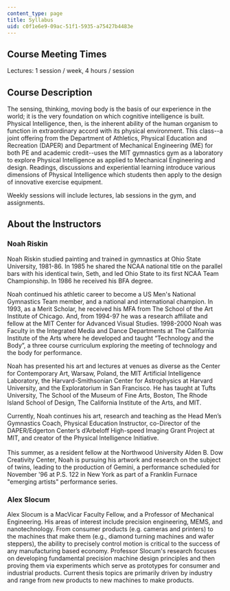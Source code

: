 ```yaml
---
content_type: page
title: Syllabus
uid: c0f1e6e9-09ac-51f1-5935-a75427b4483e
---
```


Course Meeting Times
--------------------

Lectures: 1 session / week, 4 hours / session

Course Description
------------------

The sensing, thinking, moving body is the basis of our experience in the world; it is the very foundation on which cognitive intelligence is built. Physical Intelligence, then, is the inherent ability of the human organism to function in extraordinary accord with its physical environment. This class--a joint offering from the Department of Athletics, Physical Education and Recreation (DAPER) and Department of Mechanical Engineering (ME) for both PE and academic credit--uses the MIT gymnastics gym as a laboratory to explore Physical Intelligence as applied to Mechanical Engineering and design. Readings, discussions and experiential learning introduce various dimensions of Physical Intelligence which students then apply to the design of innovative exercise equipment.

Weekly sessions will include lectures, lab sessions in the gym, and assignments.

About the Instructors
---------------------

### Noah Riskin

Noah Riskin studied painting and trained in gymnastics at Ohio State University, 1981-86. In 1985 he shared the NCAA national title on the parallel bars with his identical twin, Seth, and led Ohio State to its first NCAA Team Championship. In 1986 he received his BFA degree.

Noah continued his athletic career to become a US Men's National Gymnastics Team member, and a national and international champion. In 1993, as a Merit Scholar, he received his MFA from The School of the Art Institute of Chicago. And, from 1994-97 he was a research affiliate and fellow at the MIT Center for Advanced Visual Studies. 1998-2000 Noah was Faculty in the Integrated Media and Dance Departments at The California Institute of the Arts where he developed and taught “Technology and the Body”, a three course curriculum exploring the meeting of technology and the body for performance.

Noah has presented his art and lectures at venues as diverse as the Center for Contemporary Art, Warsaw, Poland, the MIT Artificial Intelligence Laboratory, the Harvard-Smithsonian Center for Astrophysics at Harvard University, and the Exploratorium in San Francisco. He has taught at Tufts University, The School of the Museum of Fine Arts, Boston, The Rhode Island School of Design, The California Institute of the Arts, and MIT.

Currently, Noah continues his art, research and teaching as the Head Men’s Gymnastics Coach, Physical Education Instructor, co-Director of the DAPER/Edgerton Center’s d’Arbeloff High-speed Imaging Grant Project at MIT, and creator of the Physical Intelligence Initiative.  
   
This summer, as a resident fellow at the Northwood University Alden B. Dow Creativity Center, Noah is pursuing his artwork and research on the subject of twins, leading to the production of Gemini, a performance scheduled for November '96 at P.S. 122 in New York as part of a Franklin Furnace "emerging artists" performance series.

### Alex Slocum

Alex Slocum is a MacVicar Faculty Fellow, and a Professor of Mechanical Engineering. His areas of interest include precision engineering, MEMS, and nanotechnology. From consumer products (e.g. cameras and printers) to the machines that make them (e.g., diamond turning machines and wafer steppers), the ability to precisely control motion is critical to the success of any manufacturing based economy. Professor Slocum's research focuses on developing fundamental precision machine design principles and then proving them via experiments which serve as prototypes for consumer and industrial products. Current thesis topics are primarily driven by industry and range from new products to new machines to make products.